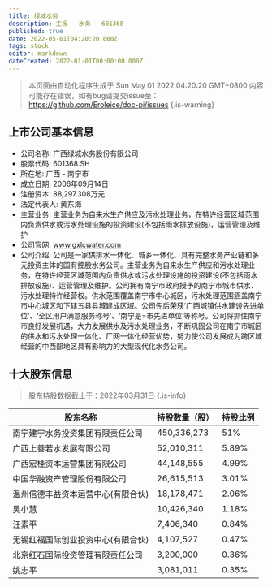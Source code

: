 ```yaml
---
title: 绿城水务
description: 主板 - 水务 - 601368
published: true
date: 2022-05-01T04:20:20.000Z
tags: stock
editor: markdown
dateCreated: 2022-01-01T00:00:00.000Z
---
```


> 本页面由自动化程序生成于 Sun May 01 2022 04:20:20 GMT+0800
> 内容可能存在错误，如有bug请提交issue至：https://github.com/Eroleice/doc-pi/issues
{.is-warning}

## 上市公司基本信息
- 公司名称: 广西绿城水务股份有限公司
- 股票代码: 601368.SH
- 所在地: 广西 - 南宁市
- 成立日期: 2006年09月14日
- 注册资本: 88,297.308万元
- 法定代表人: 黄东海
- 主营业务: 主营业务为自来水生产供应及污水处理业务，在特许经营区域范围内负责供水或污水处理设施的投资建设(不包括雨水排放设施)，运营管理及维护
- 公司官网: www.gxlcwater.com
- 公司介绍: 公司是一家供排水一体化、城乡一体化、具有完整水务产业链和多元投资主体的国有控股水务公司。主营业务为自来水生产供应和污水处理业务，在特许经营区域范围内负责供水或污水处理设施的投资建设(不包括雨水排放设施)、运营管理及维护。公司拥有南宁市政府授予的南宁市城市供水、污水处理特许经营权。供水范围覆盖南宁市中心城区，污水处理范围涵盖南宁市中心城区和下辖五县县城建成区域。公司先后荣获‘广西城镇供水建设先进单位’、‘全区用户满意服务称号’、‘南宁是=市先进单位’等称号。公司将抓住南宁市良好发展机遇，大力发展供水及污水处理业务，不断巩固公司在南宁市城区的供水和污水处理一体化、厂网一体化经营优势，努力使公司发展成为跨区域经营的中西部地区具有影响力的大型现代化水务公司。


## 十大股东信息
> 股东持股数据截止于：2022年03月31日
{.is-info}

| 股东名称 | 持股数量（股） | 持股比例 |
| --- | --- | --- |
| 南宁建宁水务投资集团有限责任公司 | 450,336,273 | 51% |
| 广西上善若水发展有限公司 | 52,010,311 | 5.89% |
| 广西宏桂资本运营集团有限公司 | 44,148,555 | 4.99% |
| 中国华融资产管理股份有限公司 | 26,615,513 | 3.01% |
| 温州信德丰益资本运营中心(有限合伙) | 18,178,471 | 2.06% |
| 吴小慧 | 10,426,340 | 1.18% |
| 汪素平 | 7,406,340 | 0.84% |
| 无锡红福国际创业投资中心(有限合伙) | 4,107,527 | 0.47% |
| 北京红石国际投资管理有限责任公司 | 3,200,000 | 0.36% |
| 姚志平 | 3,081,011 | 0.35% |





